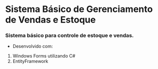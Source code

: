 # Sistema Básico de Gerenciamento de Vendas e Estoque
### Sistema básico para controle de estoque e vendas.
- Desenvolvido com:
1. Windows Forms utilizando C#
2. EntityFramework
